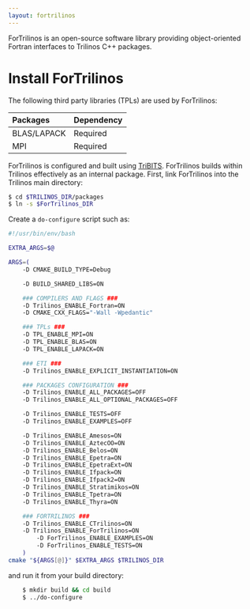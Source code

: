 ```yaml
---
layout: fortrilinos
---
```


ForTrilinos is an open-source software library providing object-oriented Fortran interfaces to Trilinos C++ packages.

# [](#header-1)Install ForTrilinos


The following third party libraries (TPLs) are used by ForTrilinos:

| Packages               | Dependency |
|:---------------------- |:---------- |
| BLAS/LAPACK            | Required   |
| MPI                    | Required   |

ForTrilinos is configured and built using [TriBITS](https://tribits.org). ForTrilinos builds
within Trilinos effectively as an internal package. First, link ForTrilinos into the
Trilinos main directory:

```bash
$ cd $TRILINOS_DIR/packages
$ ln -s $ForTrilinos_DIR
```

Create a `do-configure` script such as:

```bash
#!/usr/bin/env/bash

EXTRA_ARGS=$@

ARGS=(
    -D CMAKE_BUILD_TYPE=Debug

    -D BUILD_SHARED_LIBS=ON

    ### COMPILERS AND FLAGS ###
    -D Trilinos_ENABLE_Fortran=ON
    -D CMAKE_CXX_FLAGS="-Wall -Wpedantic"

    ### TPLs ###
    -D TPL_ENABLE_MPI=ON
    -D TPL_ENABLE_BLAS=ON
    -D TPL_ENABLE_LAPACK=ON

    ### ETI ###
    -D Trilinos_ENABLE_EXPLICIT_INSTANTIATION=ON

    ### PACKAGES CONFIGURATION ###
    -D Trilinos_ENABLE_ALL_PACKAGES=OFF
    -D Trilinos_ENABLE_ALL_OPTIONAL_PACKAGES=OFF

    -D Trilinos_ENABLE_TESTS=OFF
    -D Trilinos_ENABLE_EXAMPLES=OFF

    -D Trilinos_ENABLE_Amesos=ON
    -D Trilinos_ENABLE_AztecOO=ON
    -D Trilinos_ENABLE_Belos=ON
    -D Trilinos_ENABLE_Epetra=ON
    -D Trilinos_ENABLE_EpetraExt=ON
    -D Trilinos_ENABLE_Ifpack=ON
    -D Trilinos_ENABLE_Ifpack2=ON
    -D Trilinos_ENABLE_Stratimikos=ON
    -D Trilinos_ENABLE_Tpetra=ON
    -D Trilinos_ENABLE_Thyra=ON

    ### FORTRILINOS ###
    -D Trilinos_ENABLE_CTrilinos=ON
    -D Trilinos_ENABLE_ForTrilinos=ON
        -D ForTrilinos_ENABLE_EXAMPLES=ON
        -D ForTrilinos_ENABLE_TESTS=ON
    )
cmake "${ARGS[@]}" $EXTRA_ARGS $TRILINOS_DIR
```

and run it from your build directory:

```bash
    $ mkdir build && cd build
    $ ../do-configure
```
